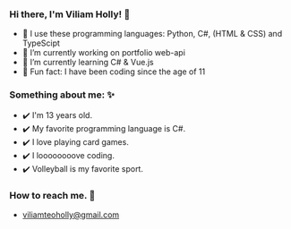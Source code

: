 ### Hi there, I'm Viliam Holly! 👋

- 🤖 I use these programming languages: Python, C#, (HTML & CSS) and TypeScipt
- 🔭 I’m currently working on portfolio web-api
- 🌱 I’m currently learning C# & Vue.js
- 🌟 Fun fact: I have been coding since the age of 11


### Something about me: ✨

- ✔️ I'm 13 years old.
- ✔️ My favorite programming language is C#.
- ✔️ I love playing card games.
- ✔️ I loooooooove coding.
- ✔️ Volleyball is my favorite sport.

### How to reach me. 📧

- viliamteoholly@gmail.com
